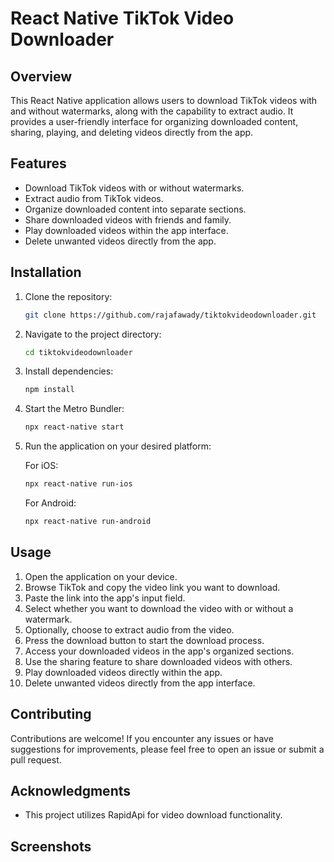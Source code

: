 # React Native TikTok Video Downloader

## Overview

This React Native application allows users to download TikTok videos with and without watermarks, along with the capability to extract audio. It provides a user-friendly interface for organizing downloaded content, sharing, playing, and deleting videos directly from the app.

## Features

- Download TikTok videos with or without watermarks.
- Extract audio from TikTok videos.
- Organize downloaded content into separate sections.
- Share downloaded videos with friends and family.
- Play downloaded videos within the app interface.
- Delete unwanted videos directly from the app.

## Installation

1. Clone the repository:

   ```bash
   git clone https://github.com/rajafawady/tiktokvideodownloader.git
   ```

2. Navigate to the project directory:

   ```bash
   cd tiktokvideodownloader
   ```

3. Install dependencies:

   ```bash
   npm install
   ```

4. Start the Metro Bundler:

   ```bash
   npx react-native start
   ```

5. Run the application on your desired platform:

   For iOS:

   ```bash
   npx react-native run-ios
   ```

   For Android:

   ```bash
   npx react-native run-android
   ```

## Usage

1. Open the application on your device.
2. Browse TikTok and copy the video link you want to download.
3. Paste the link into the app's input field.
4. Select whether you want to download the video with or without a watermark.
5. Optionally, choose to extract audio from the video.
6. Press the download button to start the download process.
7. Access your downloaded videos in the app's organized sections.
8. Use the sharing feature to share downloaded videos with others.
9. Play downloaded videos directly within the app.
10. Delete unwanted videos directly from the app interface.

## Contributing

Contributions are welcome! If you encounter any issues or have suggestions for improvements, please feel free to open an issue or submit a pull request.

## Acknowledgments

- This project utilizes RapidApi for video download functionality.

## Screenshots



